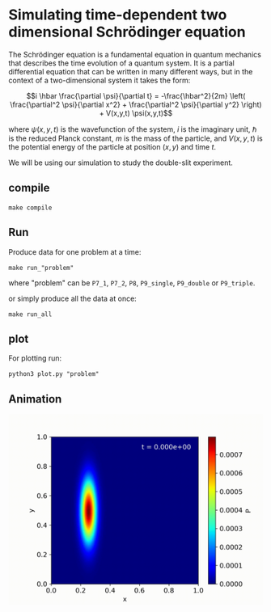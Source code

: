 # Simulating time-dependent two dimensional Schrödinger equation
The Schrödinger equation is a fundamental equation in quantum mechanics that describes the time evolution of a quantum system. It is a partial differential equation that can be written in many different ways, but in the context of a two-dimensional system it takes the form:

$$i \hbar \frac{\partial \psi}{\partial t} = -\frac{\hbar^2}{2m} \left( \frac{\partial^2 \psi}{\partial x^2} + \frac{\partial^2 \psi}{\partial y^2} \right) + V(x,y,t) \psi(x,y,t)$$

where $\psi(x,y,t)$ is the wavefunction of the system, $i$ is the imaginary unit, $\hbar$ is the reduced Planck constant, $m$ is the mass of the particle, and $V(x,y,t)$ is the potential energy of the particle at position $(x,y)$ and time $t$.

We will be using our simulation to study the double-slit experiment. 


## compile

 ```
 make compile
 ```
 
 ## Run
 Produce data for one problem at a time:
 ```
 make run_"problem"
 ```
where "problem" can be `P7_1`, `P7_2`, `P8`, `P9_single`, `P9_double` or `P9_triple`.

or simply produce all the data at once:

 ```
 make run_all
 ```
 
 ## plot
 
 For plotting run:
 
 ```
 python3 plot.py "problem"
 ```
 
 ## Animation
 
 ![](fig/animation_triple.gif)
